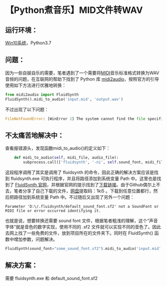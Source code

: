 # 【Python煮音乐】MID文件转WAV

## 运行环境：

[Win10系统](https://so.csdn.net/so/search?q=Win10系统&spm=1001.2101.3001.7020)，Python3.7

## 问题：

因为一些自娱自乐的需要，笔者遇到了一个需要将[MIDI](https://so.csdn.net/so/search?q=MIDI&spm=1001.2101.3001.7020)音乐标准格式转换为WAV音频的问题，在互联网的帮助下找到了 Python 库 [midi2audio](https://www.cnpython.com/pypi/midi2audio)，按照官方的引导使用如下方法进行优雅地转换：

```python
from midi2audio import FluidSynth
FluidSynth().midi_to_audio('input.mid', 'output.wav')
```

不过出现了以下问题：

```python
FileNotFoundError: [WinError 2] The system cannot find the file specified
```

## 不太痛苦地解决中：

查看报错源头，发现函数midi_to_audio()的定义如下：

```python
    def midi_to_audio(self, midi_file, audio_file):
        subprocess.call(['fluidsynth', '-ni', self.sound_font, midi_file, '-F', audio_file, '-r', str(self.sample_rate)])
```

这段程序调用了其实是调用了 fluidsynth 的命令，因此正确的解决方案应该是找到 fluidsynth.exe 可执行程序，并且将路径添加到系统变量 Path 中。这里也是找到了 [FluidSynth 官网](http://www.fluidsynth.org/)，并根据官网的提示找到了[下载链接](https://github.com/FluidSynth/fluidsynth/releases/tag/v2.2.4)。由于Github偶尔上不去，笔者分享了自己下载的文件，[网盘](https://pan.baidu.com/s/1MzUjRIWUS_6RsC7_g6GPew)提取码：1ki5 。下载到任意位置都行，然后把路径加到系统变量 Path 中。不过随后又出现了另外一个问题：

```vbnet
Parameter 'D:\/.fluidsynth/default_sound_font.sf2' not a SoundFont or MIDI file or error occurred identifying it.
```

也就是说，想要转换还需要 sound font 文件，根据笔者粗浅的理解，这个“声音字体”就是音色的数字实现，使用不同的 .sf2 文件就可以实现不同的音色了。因此去网上找了一些免费的文件，放到项目所在的文件夹下。同时在 FluidSynth() 函数中增加参数，问题解决。

```python
FluidSynth(sound_font="some_sound_font.sf2").midi_to_audio('input.mid', 'output.wav')
```

##  解决方案：

需要 fluidsynth.exe 和 default_sound_font.sf2